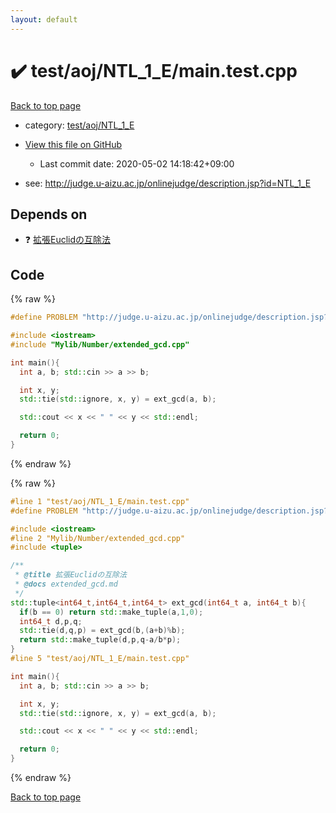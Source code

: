 ```yaml
---
layout: default
---
```


<!-- mathjax config similar to math.stackexchange -->
<script type="text/javascript" async
  src="https://cdnjs.cloudflare.com/ajax/libs/mathjax/2.7.5/MathJax.js?config=TeX-MML-AM_CHTML">
</script>
<script type="text/x-mathjax-config">
  MathJax.Hub.Config({
    TeX: { equationNumbers: { autoNumber: "AMS" }},
    tex2jax: {
      inlineMath: [ ['$','$'] ],
      processEscapes: true
    },
    "HTML-CSS": { matchFontHeight: false },
    displayAlign: "left",
    displayIndent: "2em"
  });
</script>

<script type="text/javascript" src="https://cdnjs.cloudflare.com/ajax/libs/jquery/3.4.1/jquery.min.js"></script>
<script src="https://cdn.jsdelivr.net/npm/jquery-balloon-js@1.1.2/jquery.balloon.min.js" integrity="sha256-ZEYs9VrgAeNuPvs15E39OsyOJaIkXEEt10fzxJ20+2I=" crossorigin="anonymous"></script>
<script type="text/javascript" src="../../../../assets/js/copy-button.js"></script>
<link rel="stylesheet" href="../../../../assets/css/copy-button.css" />


# :heavy_check_mark: test/aoj/NTL_1_E/main.test.cpp

<a href="../../../../index.html">Back to top page</a>

* category: <a href="../../../../index.html#eb00a432be8a262fbfe01324f50ff04b">test/aoj/NTL_1_E</a>
* <a href="{{ site.github.repository_url }}/blob/master/test/aoj/NTL_1_E/main.test.cpp">View this file on GitHub</a>
    - Last commit date: 2020-05-02 14:18:42+09:00


* see: <a href="http://judge.u-aizu.ac.jp/onlinejudge/description.jsp?id=NTL_1_E">http://judge.u-aizu.ac.jp/onlinejudge/description.jsp?id=NTL_1_E</a>


## Depends on

* :question: <a href="../../../../library/Mylib/Number/extended_gcd.cpp.html">拡張Euclidの互除法</a>


## Code

<a id="unbundled"></a>
{% raw %}
```cpp
#define PROBLEM "http://judge.u-aizu.ac.jp/onlinejudge/description.jsp?id=NTL_1_E"

#include <iostream>
#include "Mylib/Number/extended_gcd.cpp"

int main(){
  int a, b; std::cin >> a >> b;

  int x, y;
  std::tie(std::ignore, x, y) = ext_gcd(a, b);

  std::cout << x << " " << y << std::endl;

  return 0;
}

```
{% endraw %}

<a id="bundled"></a>
{% raw %}
```cpp
#line 1 "test/aoj/NTL_1_E/main.test.cpp"
#define PROBLEM "http://judge.u-aizu.ac.jp/onlinejudge/description.jsp?id=NTL_1_E"

#include <iostream>
#line 2 "Mylib/Number/extended_gcd.cpp"
#include <tuple>

/**
 * @title 拡張Euclidの互除法
 * @docs extended_gcd.md
 */
std::tuple<int64_t,int64_t,int64_t> ext_gcd(int64_t a, int64_t b){
  if(b == 0) return std::make_tuple(a,1,0);
  int64_t d,p,q;
  std::tie(d,q,p) = ext_gcd(b,(a+b)%b);
  return std::make_tuple(d,p,q-a/b*p);
}
#line 5 "test/aoj/NTL_1_E/main.test.cpp"

int main(){
  int a, b; std::cin >> a >> b;

  int x, y;
  std::tie(std::ignore, x, y) = ext_gcd(a, b);

  std::cout << x << " " << y << std::endl;

  return 0;
}

```
{% endraw %}

<a href="../../../../index.html">Back to top page</a>

